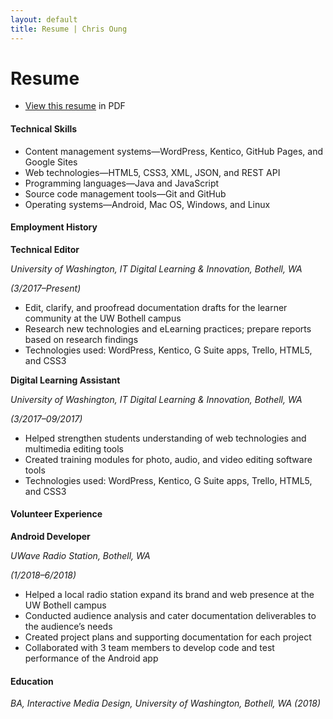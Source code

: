 ```yaml
---
layout: default
title: Resume | Chris Oung
---
```


# Resume

- [View this resume](https://drive.google.com/file/d/11KD4QkKtaVGDSB9OjL0bex2N55PkBEYn/view?usp=sharing) in PDF


#### Technical Skills

- Content management systems—WordPress, Kentico, GitHub Pages, and Google Sites
- Web technologies—HTML5, CSS3, XML, JSON, and REST API 
- Programming languages—Java and JavaScript
- Source code management tools—Git and GitHub
- Operating systems—Android, Mac OS, Windows, and Linux 


#### Employment History

**Technical Editor**

*University of Washington, IT Digital Learning & Innovation, Bothell, WA*

*(3/2017–Present)*

- Edit, clarify, and proofread documentation drafts for the learner community at the UW Bothell campus 
- Research new technologies and eLearning practices; prepare reports based on research findings 
- Technologies used: WordPress, Kentico, G Suite apps, Trello, HTML5, and CSS3


**Digital Learning Assistant**

*University of Washington, IT Digital Learning & Innovation, Bothell, WA*

*(3/2017–09/2017)*

- Helped strengthen students understanding of web technologies and multimedia editing tools
- Created training modules for photo, audio, and video editing software tools
- Technologies used: WordPress, Kentico, G Suite apps, Trello, HTML5, and CSS3


#### Volunteer Experience

**Android Developer** 

*UWave Radio Station, Bothell, WA*

*(1/2018–6/2018)*

- Helped a local radio station expand its brand and web presence at the UW Bothell campus
- Conducted audience analysis and cater documentation deliverables to the audience’s needs
- Created project plans and supporting documentation for each project
- Collaborated with 3 team members to develop code and test performance of the Android app


#### Education

*BA, Interactive Media Design, University of Washington, Bothell, WA (2018)* 
